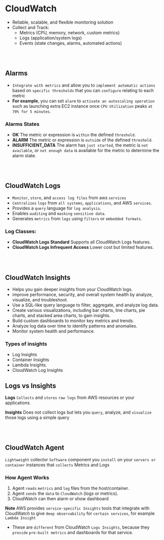 # CloudWatch

* Reliable, scalable, and flexible monitoring solution
* Collect and Track:
    - Metrics (CPU, memory, network, custom metrics)
    - Logs (application/system logs)
    - Events (state changes, alarms, automated actions)

<br><br>

## Alarms

* `Integrate with metrics` and allow you to `implement automatic actions` based on `specific thresholds` that you can `configure` relating to each metric
* **For example**, you can set `alarm` to `activate an autoscaling operation` such as launching extra EC2 instance once `CPU Utilization` peaks `at 70% for 5 minutes`.

### Alarms States
* **OK** The metric or expression is `within` the defined `threshold`.
* **ALARM** The metric or expression is `outside` of the defined `threshold`.
* **INSUFFICIENT_DATA** The alarm has `just started`, the metric is `not available`, or `not enough data` is available for the metric to determine the alarm state.

<br><br>

## CloudWatch Logs
* `Monitor`, `store`, and `access log files` from aws `services`
* `Centralizes` `logs` from `all systems`, `applications`, and AWS `services`.
* Provides a `query` language for `log analysis`.
* Enables `auditing` and `masking` `sensitive data`.
* Generates `metrics` from `logs` using `filters` or `embedded formats`.

### Log Classes:
* **CloudWatch Logs Standard** Supports all CloudWatch Logs features.
* **CloudWatch Logs Infrequent Access** Lower cost but limited features.

<br><br>

## CloudWatch Insights
* Helps you gain deeper insights from your CloudWatch logs.
* improve performance, security, and overall system health by analyze, visualize, and troubleshoot.
* Use a SQL-like query language to filter, aggregate, and analyze log data.
* Create various visualizations, including bar charts, line charts, pie charts, and stacked area charts, to gain insights.
* Build custom dashboards to monitor key metrics and trends.
* Analyze log data over time to identify patterns and anomalies.
* Monitor system health and performance.

### Types of insights
* Log Insights
* Container Insights
* Lambda Insights.
* CloudWatch Log Insights

## Logs vs Insights
**Logs** `Collects` and `stores` `raw logs` from AWS resources or your applications.

**Insights** Does not collect logs but lets you `query`, analyze, and `visualize` those logs using a simple query

<br><br>

## CloudWatch Agent
`Lightweight` collector `Software` component you `install` on your `servers or container` instances that `collects` Metrics and Logs

### How Agent Works
1. Agent `reads` `metrics` and `log` files from the host/container.
2. Agent `sends` the `data` to `CloudWatch` (logs or metrics).
3. CloudWatch can then alarm or show dashboard

**Note** AWS provides `service-specific Insights` tools that integrate with CloudWatch to give `deep observability` for `certain services`, for example `Lambda Insight`
* These are `different` from CloudWatch `Logs Insights`, because they `provide` `pre-built metrics` and dashboards for that service.